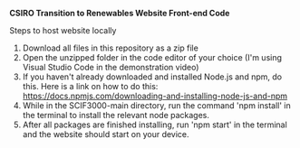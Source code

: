 **CSIRO Transition to Renewables Website Front-end Code**

Steps to host website locally
  1. Download all files in this repository as a zip file
  2. Open the unzipped folder in the code editor of your choice (I'm using Visual Studio Code in the demonstration video)
  3. If you haven't already downloaded and installed Node.js and npm, do this. Here is a link on how to do this: https://docs.npmjs.com/downloading-and-installing-node-js-and-npm
  4. While in the SCIF3000-main directory, run the command 'npm install' in the terminal to install the relevant node packages.
  5. After all packages are finished installing, run 'npm start' in the terminal and the website should start on your device.

